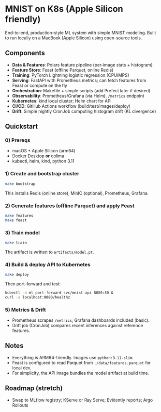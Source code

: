 
# MNIST on K8s (Apple Silicon friendly)

End-to-end, production-style ML system with simple MNIST modeling. Built to run locally on a MacBook (Apple Silicon) using open-source tools.

## Components
- **Data & Features**: Polars feature pipeline (per-image stats + histogram)
- **Feature Store**: Feast (offline Parquet, online Redis)
- **Training**: PyTorch Lightning logistic regression (CPU/MPS)
- **Serving**: FastAPI with Prometheus metrics; can fetch features from Feast or compute on the fly
- **Orchestration**: Makefile + simple scripts (add Prefect later if desired)
- **Observability**: Prometheus/Grafana (via Helm), `/metrics` endpoint
- **Kubernetes**: kind local cluster; Helm chart for API
- **CI/CD**: GitHub Actions workflow (build/test/images/deploy)
- **Drift**: Simple nightly CronJob computing histogram drift (KL divergence)

## Quickstart

### 0) Prereqs
- macOS + Apple Silicon (arm64)
- Docker Desktop **or** colima
- kubectl, helm, kind, python 3.11

### 1) Create and bootstrap cluster
```bash
make bootstrap
```
This installs Redis (online store), MinIO (optional), Prometheus, Grafana.

### 2) Generate features (offline Parquet) and apply Feast
```bash
make features
make feast
```

### 3) Train model
```bash
make train
```
The artifact is written to `artifacts/model.pt`.

### 4) Build & deploy API to Kubernetes
```bash
make deploy
```
Then port-forward and test:
```bash
kubectl -n ml port-forward svc/mnist-api 8080:80 &
curl -s localhost:8080/healthz
```

### 5) Metrics & Drift
- Prometheus scrapes `/metrics`; Grafana dashboards included (basic).
- Drift job (CronJob) compares recent inferences against reference features.

## Notes
- Everything is ARM64-friendly. Images use `python:3.11-slim`.
- Feast is configured to read Parquet from `./data/features.parquet` for local dev.
- For simplicity, the API image bundles the model artifact at build time.

## Roadmap (stretch)
- Swap to MLflow registry; KServe or Ray Serve; Evidently reports; Argo Rollouts
